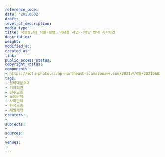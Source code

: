 ```yaml
---
reference_code: 
date: '20210602'
draft: 
level_of_description: 
media_type: 
title: 국정농단과 뇌물·횡령, 이재용 사면·가석방 반대 기자회견
description: 
weight: 
modified_at: 
created_at: 
link: 
public_access_status: 
copyright_status: 
components:
- https://kctu-photo.s3.ap-northeast-2.amazonaws.com/2021년/6월/20210602-국정농단과+뇌물·횡령,+이재용+사면·가석방+반대+기자회견_청와대분수대_기자회견_민주노총_노동단체_사회단체_한국노총_재벌개혁/_1D20476.jpg
tags:
- 청와대분수대
- 기자회견
- 민주노총
- 노동단체
- 사회단체
- 한국노총
- 재벌개혁
creators:
- 
subjects:
- 
sources:
- 
venues:
- 
---
```

